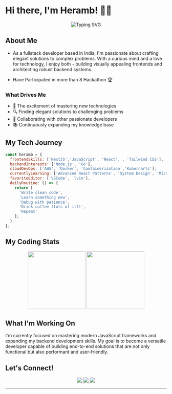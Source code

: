 # Hi there, I'm Heramb! 👨‍💻

<div align="center">
  <img src="https://readme-typing-svg.herokuapp.com?font=Fira+Code&pause=1000&color=2986CC&center=true&vCenter=true&width=435&lines=Fullstack+Developer;JavaScript+Enthusiast;React+Explorer;Tech+Problem+Solver" alt="Typing SVG" />
</div>

## About Me
- As a fullstack developer based in India, I'm passionate about crafting elegant solutions to complex problems. With a curious mind and a love for technology, I enjoy both - building visually appealing frontends and architecting robust backend systems.

- Have Participated in more than 8 Hackathon 🏆 

### What Drives Me
- 🌱 The excitement of mastering new technologies
- 🔍 Finding elegant solutions to challenging problems
- 🤝 Collaborating with other passionate developers
- 📚 Continuously expanding my knowledge base

## My Tech Journey

```javascript
const heramb = {
  frontendSkills: ['NextJS','JavaScript', 'React', , 'Tailwind CSS'],
  backendInterests: ['Node.js', 'Go'],
  cloudDevOps: ['AWS', 'Docker', 'Containerization','Kubernarts'],
  currentlyLearning: ['Advanced React Patterns', 'System Design', 'Microservices','LLM's'],
  favoriteEditor: ['VSCode', 'lvim'],
  dailyRoutine: () => {
    return [
      'Write clean code',
      'Learn something new',
      'Debug with patience',
      'Drink coffee (lots of it!)',
      'Repeat'
    ];
  }
};
```

## My Coding Stats
<div align="center">
  <img height="180em" src="https://github-readme-stats.vercel.app/api?username=heramb4270&show_icons=true&theme=tokyonight&include_all_commits=true&count_private=true"/>
  <img height="180em" src="https://github-readme-stats.vercel.app/api/top-langs/?username=heramb4270&layout=compact&langs_count=7&theme=tokyonight"/>
</div>

## What I'm Working On
I'm currently focused on mastering modern JavaScript frameworks and expanding my backend development skills. My goal is to become a versatile developer capable of building end-to-end solutions that are not only functional but also performant and user-friendly.

## Let's Connect!
<div align="center">
  <a href="mailto:heramb.bhoodhar@gmail.com">
    <img src="https://img.shields.io/badge/-Email-D14836?style=for-the-badge&logo=gmail&logoColor=white"/>
  </a>
  <a href="https://twitter.com/heramb120">
    <img src="https://img.shields.io/badge/Twitter-1DA1F2?style=for-the-badge&logo=twitter&logoColor=white"/>
  </a>
  <a href="https://github.com/Heramb4270">
    <img src="https://img.shields.io/badge/GitHub-100000?style=for-the-badge&logo=github&logoColor=white"/>
  </a>
</div>

---


<!-- Remember, commit history reflects a developer's journey, not just their destination -->

